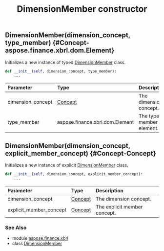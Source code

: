 ﻿---
title: DimensionMember constructor
second_title: Aspose.Finance for Python via .NET API References
description: 
type: docs
weight: 10
url: /python-net/aspose.finance.xbrl/dimensionmember/__init__/
is_root: false
---

## DimensionMember(dimension_concept, type_member) {#Concept-aspose.finance.xbrl.dom.Element}

Initializes a new instance of typed [DimensionMember](/finance/python-net/aspose.finance.xbrl/dimensionmember) class.



```python
def __init__(self, dimension_concept, type_member):
    ...
```


| Parameter | Type | Description |
| :- | :- | :- |
| dimension_concept | [Concept](/finance/python-net/aspose.finance.xbrl/concept) | The dimension concept. |
| type_member | aspose.finance.xbrl.dom.Element | The typed member element. |


## DimensionMember(dimension_concept, explicit_member_concept) {#Concept-Concept}

Initializes a new instance of explicit [DimensionMember](/finance/python-net/aspose.finance.xbrl/dimensionmember) class.



```python
def __init__(self, dimension_concept, explicit_member_concept):
    ...
```


| Parameter | Type | Description |
| :- | :- | :- |
| dimension_concept | [Concept](/finance/python-net/aspose.finance.xbrl/concept) | The dimension concept. |
| explicit_member_concept | [Concept](/finance/python-net/aspose.finance.xbrl/concept) | The explicit member concept. |



### See Also
* module [aspose.finance.xbrl](../../)
* class [DimensionMember](/finance/python-net/aspose.finance.xbrl/dimensionmember)
